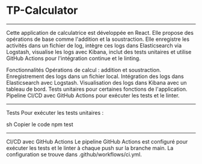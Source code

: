 # TP-Calculator


***********************************************
Cette application de calculatrice est développée en React. Elle propose des opérations de base comme l'addition et la soustraction. Elle enregistre les activités dans un fichier de log, intègre ces logs dans Elasticsearch via Logstash, visualise les logs avec Kibana, inclut des tests unitaires et utilise GitHub Actions pour l'intégration continue et le linting.

Fonctionnalités
Opérations de calcul : addition et soustraction.
Enregistrement des logs dans un fichier local.
Intégration des logs dans Elasticsearch avec Logstash.
Visualisation des logs dans Kibana avec un tableau de bord.
Tests unitaires pour certaines fonctions de l'application.
Pipeline CI/CD avec GitHub Actions pour exécuter les tests et le linter.

**************************************************************************

Tests
Pour exécuter les tests unitaires :

sh
Copier le code
npm test
******************************************************
CI/CD avec GitHub Actions
Le pipeline GitHub Actions est configuré pour exécuter les tests et le linter à chaque push sur la branche main. La configuration se trouve dans .github/workflows/ci.yml.
